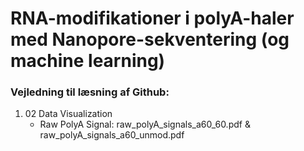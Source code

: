 # RNA-modifikationer i polyA-haler med Nanopore-sekventering (og machine learning)

### Vejledning til læsning af Github:
1. 02 Data Visualization
    - Raw PolyA Signal: raw_polyA_signals_a60_60.pdf & raw_polyA_signals_a60_unmod.pdf
